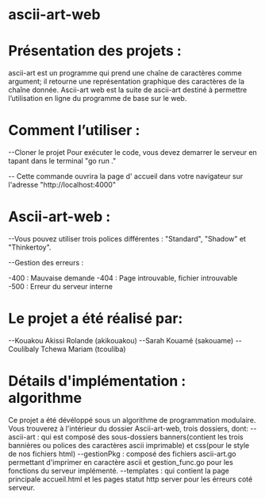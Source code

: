 # ascii-art-web

 # Présentation des projets :
 ascii-art est un programme qui prend une chaîne de caractères comme argument; il retourne une représentation graphique des caractères de la chaîne donnée. 
 Ascii-art web est la suite de ascii-art destiné à permettre l’utilisation en ligne du programme de base sur le web.
 
 # Comment l’utiliser :
 --Cloner le projet 
 Pour exécuter le code, vous devez demarrer le serveur en tapant dans le terminal "go run ."

 -- Cette commande ouvrira la page d' accueil dans votre navigateur sur l'adresse 
 "http://localhost:4000"

# Ascii-art-web :
--Vous pouvez utiliser trois polices différentes : "Standard", "Shadow" et "Thinkertoy".

--Gestion des erreurs :

-400 : Mauvaise demande
-404 : Page introuvable, fichier introuvable
-500 : Erreur du serveur interne

# Le projet a été réalisé par:

--Kouakou Akissi Rolande (akikouakou)
--Sarah Kouamé (sakouame)
--Coulibaly Tchewa Mariam (tcouliba)

# Détails d'implémentation : algorithme
Ce projet a été dévéloppé sous un algorithme de programmation modulaire. Vous trouverez à l'intérieur du dossier Ascii-art-web, trois dossiers, dont:
--ascii-art : qui est composé des sous-dossiers banners(contient les trois bannières ou polices des caractères ascii imprimable) et css(pour le style de nos fichiers html)
--gestionPkg : composé des fichiers ascii-art.go permettant d'imprimer en caractère ascii et gestion_func.go pour les fonctions du serveur implémenté.
--templates : qui contient la page principale accueil.html et les pages statut http server pour les érreurs coté serveur.